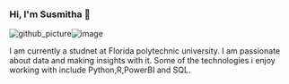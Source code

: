 ### Hi, I'm Susmitha 👋

![github_picture](https://user-images.githubusercontent.com/104657112/174460944-60bb69df-21d1-4b0a-a56c-7609fb913ce6.png)![image](https://user-images.githubusercontent.com/104657112/174460962-f163b186-91bd-4b38-b07a-00146fe89e6d.png)

<!--
**schereddy/schereddy** is a ✨ _special_ ✨ repository because its `README.md` (this file) appears on your GitHub profile.

Here are some ideas to get you started:

- 🔭 I’m currently working on ...
- 🌱 I’m currently learning ...
- 👯 I’m looking to collaborate on ...
- 🤔 I’m looking for help with ...
- 💬 Ask me about ...
- 📫 How to reach me: ...
- 😄 Pronouns: ...
- ⚡ Fun fact: ...
-->

I am currently a studnet at Florida polytechnic university. I am passionate about data and making insights with it. Some of the technologies i enjoy working with include Python,R,PowerBI and SQL.
